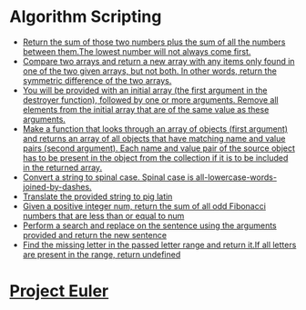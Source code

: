 # Algorithm Scripting

* [Return the sum of those two numbers plus the sum of all the numbers between them.The lowest number will not always come first.](https://github.com/amangalvedhekar/interview-preparations/blob/master/freecodecamp-algorithm-questions/sumAll.js)
* [Compare two arrays and return a new array with any items only found in one of the two given arrays, but not both. In other words, return the symmetric difference of the two arrays.](https://github.com/amangalvedhekar/interview-preparations/blob/master/freecodecamp-algorithm-questions/diffArray.js)
* [You will be provided with an initial array (the first argument in the destroyer function), followed by one or more arguments. Remove all elements from the initial array that are of the same value as these arguments.](https://github.com/amangalvedhekar/interview-preparations/blob/master/freecodecamp-algorithm-questions/seekAndDestroy.js)
* [Make a function that looks through an array of objects (first argument) and returns an array of all objects that have matching name and value pairs (second argument). Each name and value pair of the source object has to be present in the object from the collection if it is to be included in the returned array.](https://github.com/amangalvedhekar/interview-preparations/blob/master/freecodecamp-algorithm-questions/whatIsInAName.js)
* [Convert a string to spinal case. Spinal case is all-lowercase-words-joined-by-dashes.](https://github.com/amangalvedhekar/interview-preparations/blob/master/freecodecamp-algorithm-questions/spinalTapCase.js)
* [Translate the provided string to pig latin](https://github.com/amangalvedhekar/interview-preparations/blob/master/freecodecamp-algorithm-questions/pigLatin.js)
* [Given a positive integer num, return the sum of all odd Fibonacci numbers that are less than or equal to num](https://github.com/amangalvedhekar/interview-preparations/blob/master/freecodecamp-algorithm-questions/oddFibonacciSum.js)
* [Perform a search and replace on the sentence using the arguments provided and return the new sentence](https://github.com/amangalvedhekar/interview-preparations/blob/master/freecodecamp-algorithm-questions/searchAndReplace.js)
* [Find the missing letter in the passed letter range and return it.If all letters are present in the range, return undefined](https://github.com/amangalvedhekar/interview-preparations/blob/master/freecodecamp-algorithm-questions/missing-letters.js)
# [Project Euler](https://github.com/amangalvedhekar/interview-preparations/tree/master/freecodecamp-algorithm-questions/project-euler)
